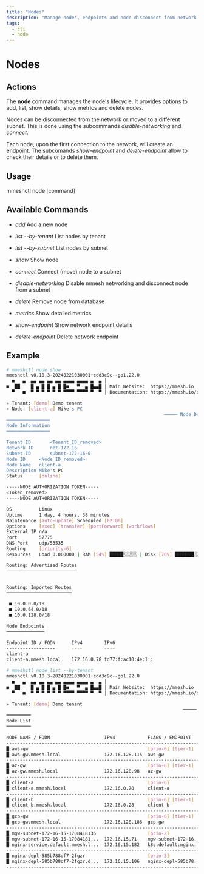 ```yaml
---
title: "Nodes"
description: "Manage nodes, endpoints and node disconnect from network or subnet changes."
tags:
  - cli
  - node
---
```


# Nodes


## Actions

The **node** command manages the node's lifecycle. It provides options to add, list, show details, show metrics and delete nodes.

Nodes can be disconnected from the network or moved to a different subnet. This is done using the subcommands *disable-networking* and *connect*.

Each node, upon the first connection to the network, will create an endpoint. The subcomands *show-endpoint* and *delete-endpoint* allow to check their details or to delete them.

## Usage

  mmeshctl node [command]

## Available Commands

- *add*                Add a new node

- *list --by-tenant*               List nodes by tenant

- *list --by-subnet*               List nodes by subnet

- *show*               Show node

- *connect*            Connect (move) node to a subnet

- *disable-networking* Disable mmesh networking and disconnect node from a subnet

- *delete*             Remove node from database

- *metrics*            Show detailed metrics

- *show-endpoint*      Show network endpoint details

- *delete-endpoint*    Delete network endpoint

## Example

```bash
# mmeshctl node show
mmeshctl v0.10.3-20240221030001+cdd3c9c--go1.22.0
  ■   ▄  ▄▄ ▄▄ ▄▄ ▄▄ ▄▄▄▄ ▄▄▄▄ ▄  ▄ │
■  ██    █ ▄ █ █ ▄ █ █■   ▀  ▄ █▄▄█ │ Main Website:  https://mmesh.io
  ▀   ■  ▀ ▀ ▀ ▀ ▀ ▀ ▀▀▀▀ ▀▀▀▀ ▀  ▀ │ Documentation: https://mmesh.io/docs

» Tenant: [demo] Demo tenant
» Node: [client-a] Mike's PC
                                                          ───── Node Details ≡
════════════════
Node Information
════════════════

Tenant ID       <Tenant_ID_removed>
Network ID      net-172-16                          
Subnet ID       subnet-172-16-0                     
Node ID    	<Node_ID_removed>	
Node Name  	client-a                            	
Description	Mike's PC                           	
Status     	[online]                            	

-----NODE AUTHORIZATION TOKEN-----
<Token_removed>
-----NODE AUTHORIZATION TOKEN-----

OS         	Linux                                                       	
Uptime     	1 day, 4 hours, 38 minutes                                  	
Maintenance	[auto-update] Scheduled [02:00]                             	
Options    	[exec] [transfer] [portForward] [workflows]                 	
External IP	n/a                                                         	
Port       	57775                                                       	
DNS Port   	udp/53535                                                   	
Routing    	[priority-6]                                                	
Resources  	Load 0.000000 | RAM [54%] █████░░░░░ | Disk [76%] ███████░░░	

Routing: Advertised Routes
──────────────────────────


Routing: Imported Routes
────────────────────────

 ■ 10.0.0.0/18
 ■ 10.0.64.0/18
 ■ 10.0.128.0/18

Node Endpoints
──────────────

Endpoint ID / FQDN  	IPv4       	IPv6              
------------------  	----       	----              
client-a            
client-a.mmesh.local	172.16.0.78	fd77:f:ac10:4e:1::
```

```bash
# mmeshctl node list --by-tenant
mmeshctl v0.10.3-20240221030001+cdd3c9c--go1.22.0
  ■   ▄  ▄▄ ▄▄ ▄▄ ▄▄ ▄▄▄▄ ▄▄▄▄ ▄  ▄ │
■  ██    █ ▄ █ █ ▄ █ █■   ▀  ▄ █▄▄█ │ Main Website:  https://mmesh.io
  ▀   ■  ▀ ▀ ▀ ▀ ▀ ▀ ▀▀▀▀ ▀▀▀▀ ▀  ▀ │ Documentation: https://mmesh.io/docs

» Tenant: [demo] Demo tenant
                                                                 ───── Nodes ≡
═════════
Node List
═════════

NODE NAME / FQDN                  	IPv4          	FLAGS / ENDPOINT     
----------------------------------------------------------------------------
█ aws-gw                          	              	[prio-6] [tier-1]   	
█ aws-gw.mmesh.local              	172.16.128.115	aws-gw              	
----------------------------------------------------------------------------
█ az-gw                           	              	[prio-6] [tier-1]   	
█ az-gw.mmesh.local               	172.16.128.98 	az-gw               	
----------------------------------------------------------------------------
█ client-a                        	              	[prio-6]            	
█ client-a.mmesh.local            	172.16.0.78   	client-a            	
----------------------------------------------------------------------------
█ client-b                        	              	[prio-6] [tier-1]   	
█ client-b.mmesh.local            	172.16.0.28   	client-b            	
----------------------------------------------------------------------------
█ gcp-gw                          	              	[prio-6] [tier-1]   	
█ gcp-gw.mmesh.local              	172.16.128.186	gcp-gw              	
----------------------------------------------------------------------------
█ mgw-subnet-172-16-15-1708418135 	              	[prio-2]            	
█ mgw-subnet-172-16-15-17084181...	172.16.15.71  	mgw-subnet-172-16...	
█ nginx-service.default.mmesh.l...	172.16.15.182 	k8s:default:nginx...	
----------------------------------------------------------------------------
█ nginx-depl-585b788df7-2fgzr     	              	[prio-3]            	
█ nginx-depl-585b788df7-2fgzr.d...	172.16.15.106 	nginx-depl-585b78...	
----------------------------------------------------------------------------

```
